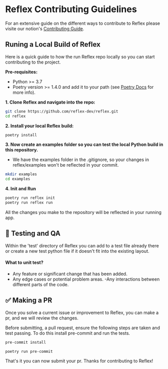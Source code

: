# Reflex Contributing Guidelines

For an extensive guide on the different ways to contribute to Reflex please visite our notion's [Contributing Guide](https://www.notion.so/reflex-dev/2107ab2bc166497db951b8d742748284?v=f0eaff78fa984b5ab15d204af58907d7).



## Runing a Local Build of Reflex 
Here is a quick guide to how the run Reflex repo locally so you can start contributing to the project.

**Pre-requisites:**
- Python >= 3.7
- Poetry version >= 1.4.0 and add it to your path (see [Poetry Docs](https://python-poetry.org/docs/#installation) for more info).


**1.  Clone Reflex and navigate into the repo:**
``` bash
git clone https://github.com/reflex-dev/reflex.git
cd reflex
```

**2. Install your local Reflex build:**
``` bash
poetry install
```
**3. Now create an examples folder so you can test the local Python build in this repository.**
* We have the examples folder in the .gitignore, so your changes in reflex/examples won't be reflected in your commit.
``` bash
mkdir examples
cd examples
```

**4. Init and Run**
``` bash
poetry run reflex init
poetry run reflex run
```
All the changes you make to the repository will be reflected in your running app.


## 🧪 Testing and QA

Within the 'test' directory of Reflex you can add to a test file already there or create a new test python file if it doesn't fit into the existing layout.

#### What to unit test?
- Any feature or significant change that has been added.
- Any edge cases or potential problem areas.
 -Any interactions between different parts of the code.


## ✅ Making a PR

Once you solve a current issue or improvement to Reflex, you can make a pr, and we will review the changes. 

Before submitting, a pull request, ensure the following steps are taken and test passing. To do this install pre-commit and run the tests.

``` bash
pre-commit install
```

``` bash
poetry run pre-commit
```

That's it you can now submit your pr. Thanks for contributing to Reflex!
